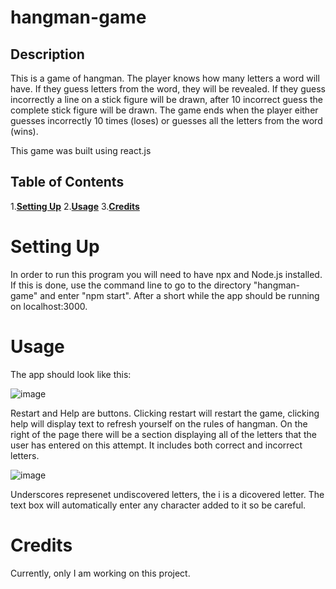 # hangman-game

## Description
This is a game of hangman. The player knows how many letters a word will have. If they guess letters from the word, they will be revealed. If they guess incorrectly a line on a stick figure will be drawn, after 10 incorrect guess the complete stick figure will be drawn. The game ends when the player either guesses incorrectly 10 times (loses) or guesses all the letters from the word (wins).

This game was built using react.js

## Table of Contents

1.[**Setting Up**](#setting-up)
2.[**Usage**](#usage)
3.[**Credits**](#credits)

# Setting Up

In order to run this program you will need to have npx and Node.js installed. If this is done, use the command line to go to the directory "hangman-game" and enter "npm start". After a short while the app should be running on localhost:3000.

# Usage

The app should look like this: 

![image](https://github.com/user-attachments/assets/79b93b8e-d5a0-403c-bcbb-18f5536ce571)

Restart and Help are buttons. Clicking restart will restart the game, clicking help will display text to refresh yourself on the rules of hangman. On the right of the page there will be a section displaying all of the letters that the user has entered on this attempt. It includes both correct and incorrect letters.

![image](https://github.com/user-attachments/assets/d8b895e5-8cca-4f13-a13a-9f93c3fe8f9c)

Underscores represenet undiscovered letters, the i is a dicovered letter. The text box will automatically enter any character added to it so be careful. 

# Credits

Currently, only I am working on this project.


